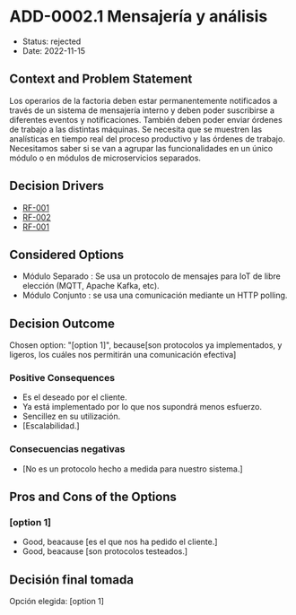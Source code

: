 # ADD-0002.1 Mensajería y análisis

* Status: rejected
* Date: 2022-11-15

## Context and Problem Statement

Los operarios de la factoria deben estar permanentemente notificados a través de un sistema de mensajería interno y deben poder suscribirse a diferentes eventos y notificaciones. También deben poder enviar órdenes de trabajo a las distintas máquinas. Se necesita que se muestren las analísticas en tiempo real del proceso
productivo y las órdenes de trabajo. Necesitamos saber si se van a agrupar las funcionalidades en un único módulo o en módulos de microservicios separados.

## Decision Drivers

* [RF-001](../requisitos/RF-001.md)
* [RF-002](../requisitos/RF-002.md)
* [RF-001](../requisitos/RF-007.md)

## Considered Options

* Módulo Separado : Se usa un protocolo de mensajes para IoT de libre elección (MQTT, Apache Kafka, etc).
* Módulo Conjunto : se usa una comunicación mediante un HTTP polling.

## Decision Outcome

Chosen option: "[option 1]", because[son protocolos ya implementados, y ligeros, los cuáles nos permitirán una comunicación efectiva]

### Positive Consequences <!-- optional -->

* Es el deseado por el cliente.
* Ya está implementado por lo que nos supondrá menos esfuerzo.
* Sencillez en su utilización.
* [Escalabilidad.]

### Consecuencias negativas <!-- optional -->

* [No es un protocolo hecho a medida para nuestro sistema.]

## Pros and Cons of the Options

### [option 1]

* Good, beacause [es el que nos ha pedido el cliente.]
* Good, beacause [son protocolos testeados.]

## Decisión final tomada

Opción elegida: [option 1]
